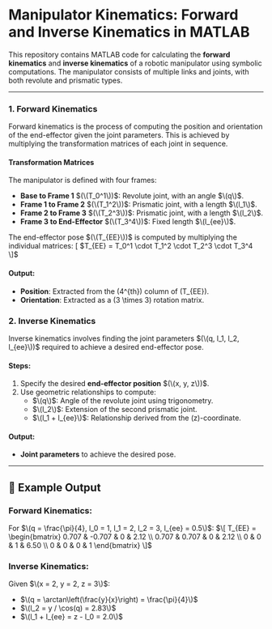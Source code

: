 # Manipulator Kinematics: Forward and Inverse Kinematics in MATLAB

This repository contains MATLAB code for calculating the **forward kinematics** and **inverse kinematics** of a robotic manipulator using symbolic computations. The manipulator consists of multiple links and joints, with both revolute and prismatic types.

---
### 1. **Forward Kinematics**

Forward kinematics is the process of computing the position and orientation of the end-effector given the joint parameters. This is achieved by multiplying the transformation matrices of each joint in sequence.

#### Transformation Matrices
The manipulator is defined with four frames:
- **Base to Frame 1** $(\(T_0^1\))$: Revolute joint, with an angle $\(q\)$.
- **Frame 1 to Frame 2** $(\(T_1^2\))$: Prismatic joint, with a length $\(l_1\)$.
- **Frame 2 to Frame 3** $(\(T_2^3\))$: Prismatic joint, with a length $\(l_2\)$.
- **Frame 3 to End-Effector** $(\(T_3^4\))$: Fixed length $\(l_{ee}\)$.

The end-effector pose $(\(T_{EE}\))$ is computed by multiplying the individual matrices:
\[
$T_{EE} = T_0^1 \cdot T_1^2 \cdot T_2^3 \cdot T_3^4
\]$

#### Output:
- **Position**: Extracted from the \(4^{th}\) column of \(T_{EE}\).
- **Orientation**: Extracted as a \(3 \times 3\) rotation matrix.

### 2. **Inverse Kinematics**

Inverse kinematics involves finding the joint parameters $(\(q, l_1, l_2, l_{ee}\))$ required to achieve a desired end-effector pose.

#### Steps:
1. Specify the desired **end-effector position** $(\(x, y, z\))$.
2. Use geometric relationships to compute:
   - $\(q\)$: Angle of the revolute joint using trigonometry.
   - $\(l_2\)$: Extension of the second prismatic joint.
   - $\(l_1 + l_{ee}\)$: Relationship derived from the \(z\)-coordinate.

#### Output:
- **Joint parameters** to achieve the desired pose.

---

## 🔢 Example Output

### Forward Kinematics:
For $\(q = \frac{\pi}{4}, l_0 = 1, l_1 = 2, l_2 = 3, l_{ee} = 0.5\)$:
$\[
T_{EE} = \begin{bmatrix} 
0.707 & -0.707 & 0 & 2.12 \\
0.707 & 0.707 & 0 & 2.12 \\
0 & 0 & 1 & 6.50 \\
0 & 0 & 0 & 1 
\end{bmatrix}
\]$

### Inverse Kinematics:
Given $\(x = 2, y = 2, z = 3\)$:
- $\(q = \arctan\left(\frac{y}{x}\right) = \frac{\pi}{4}\)$
- $\(l_2 = y / \cos(q) = 2.83\)$
- $\(l_1 + l_{ee} = z - l_0 = 2.0\)$
